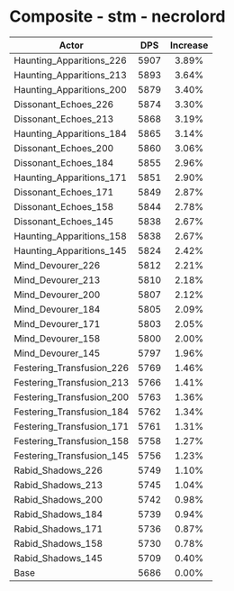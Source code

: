 # Composite - stm - necrolord
| Actor | DPS | Increase |
|---|:---:|:---:|
|Haunting_Apparitions_226|5907|3.89%|
|Haunting_Apparitions_213|5893|3.64%|
|Haunting_Apparitions_200|5879|3.40%|
|Dissonant_Echoes_226|5874|3.30%|
|Dissonant_Echoes_213|5868|3.19%|
|Haunting_Apparitions_184|5865|3.14%|
|Dissonant_Echoes_200|5860|3.06%|
|Dissonant_Echoes_184|5855|2.96%|
|Haunting_Apparitions_171|5851|2.90%|
|Dissonant_Echoes_171|5849|2.87%|
|Dissonant_Echoes_158|5844|2.78%|
|Dissonant_Echoes_145|5838|2.67%|
|Haunting_Apparitions_158|5838|2.67%|
|Haunting_Apparitions_145|5824|2.42%|
|Mind_Devourer_226|5812|2.21%|
|Mind_Devourer_213|5810|2.18%|
|Mind_Devourer_200|5807|2.12%|
|Mind_Devourer_184|5805|2.09%|
|Mind_Devourer_171|5803|2.05%|
|Mind_Devourer_158|5800|2.00%|
|Mind_Devourer_145|5797|1.96%|
|Festering_Transfusion_226|5769|1.46%|
|Festering_Transfusion_213|5766|1.41%|
|Festering_Transfusion_200|5763|1.36%|
|Festering_Transfusion_184|5762|1.34%|
|Festering_Transfusion_171|5761|1.31%|
|Festering_Transfusion_158|5758|1.27%|
|Festering_Transfusion_145|5756|1.23%|
|Rabid_Shadows_226|5749|1.10%|
|Rabid_Shadows_213|5745|1.04%|
|Rabid_Shadows_200|5742|0.98%|
|Rabid_Shadows_184|5739|0.94%|
|Rabid_Shadows_171|5736|0.87%|
|Rabid_Shadows_158|5730|0.78%|
|Rabid_Shadows_145|5709|0.40%|
|Base|5686|0.00%|
